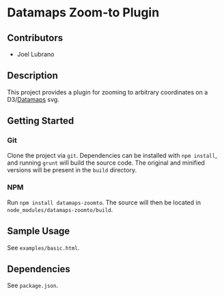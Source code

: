 # Datamaps Zoom-to Plugin

## Contributors
* Joel Lubrano

## Description
This project provides a plugin for zooming to arbitrary coordinates
on a D3/[Datamaps](datamaps.github.io) svg.

## Getting Started

### Git
Clone the project via `git`.  Dependencies can be installed with `npm install`,
and running `grunt` will build the source code.  The original and minified
versions will be present in the `build` directory.

### NPM
Run `npm install datamaps-zoomto`.  The source will then be located in 
`node_modules/datamaps-zoomto/build`.

## Sample Usage
See `examples/basic.html`.

## Dependencies
See `package.json`.

